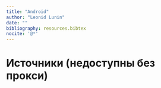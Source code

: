 ```yaml
---
title: "Android"
author: "Leonid Lunin"
date: ""
bibliography: resources.bibtex
nocite: '@*'
---
```


# Источники (недоступны без прокси)
